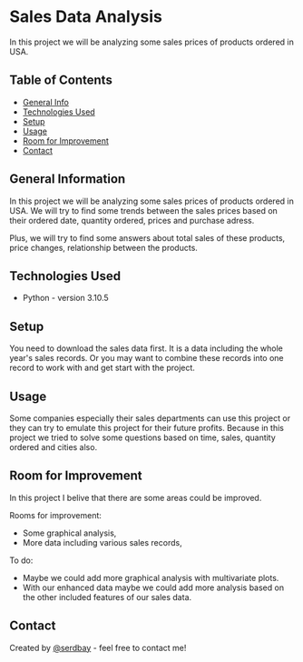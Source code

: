 # Sales Data Analysis

In this project we will be analyzing some sales prices of products ordered in USA.

## Table of Contents
* [General Info](#general-information)
* [Technologies Used](#technologies-used)
* [Setup](#setup)
* [Usage](#usage)
* [Room for Improvement](#room-for-improvement)
* [Contact](#contact)

## General Information
In this project we will be analyzing some sales prices of products ordered in USA. We will try to find some trends between the sales prices based on their ordered date, quantity ordered, prices and purchase adress.

Plus, we will try to find some answers about total sales of these products, price changes, relationship between the products.

## Technologies Used
- Python - version 3.10.5

## Setup
You need to download the sales data first. It is a data including the whole year's sales records. Or you may want to combine these records into one record to work with and get start with the project.

## Usage
Some companies especially their sales departments can use this project or they can try to emulate this project for their future profits. Because in this project we tried to solve some questions based on time, sales, quantity ordered and cities also.

## Room for Improvement
In this project I belive that there are some areas could be improved.

Rooms for improvement:
- Some graphical analysis, 
- More data including various sales records,

To do:
- Maybe we could add more graphical analysis with multivariate plots.  
- With our enhanced data maybe we could add more analysis based on the other included features of our sales data. 

## Contact
Created by [@serdbay](https://github.com/serdbay) - feel free to contact me!